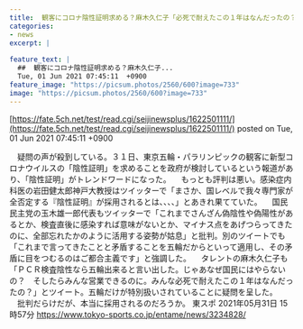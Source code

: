 ```yaml
---
title:  観客にコロナ陰性証明求める？麻木久仁子「必死で耐えたこの１年はなんだったの？」  
categories:
- news
excerpt: |
  
feature_text: |
  ##  観客にコロナ陰性証明求める？麻木久仁子...
  Tue, 01 Jun 2021 07:45:11  +0900
feature_image: "https://picsum.photos/2560/600?image=733"
image: "https://picsum.photos/2560/600?image=733"
---
```


[https://fate.5ch.net/test/read.cgi/seijinewsplus/1622501111/](https://fate.5ch.net/test/read.cgi/seijinewsplus/1622501111/)
posted on Tue, 01 Jun 2021 07:45:11  +0900

<!--more-->

　疑問の声が殺到している。３１日、東京五輪・パラリンピックの観客に新型コロナウイルスの「陰性証明」を求めることを政府が検討しているという報道があり、「陰性証明」がトレンドワードになった。 　もっとも評判は悪い。感染症内科医の岩田健太郎神戸大教授はツイッターで「まさか、国レベルで我々専門家が全否定する『陰性証明』が採用されるとは、、、、」とあきれ果てていた。 　国民民主党の玉木雄一郎代表もツイッターで「これまでさんざん偽陰性や偽陽性があるとか、検査直後に感染すれば意味がないとか、マイナス点をあげつらってきたのに、全部忘れたかのように活用する姿勢が姑息」と批判。別のツイートでも「これまで言ってきたことと矛盾することを五輪だからといって適用し、その矛盾に目をつむるのはご都合主義です」と強調した。 　タレントの麻木久仁子も「ＰＣＲ検査陰性なら五輪出来ると言い出した。じゃあなぜ国民にはやらないの？　そしたらみんな営業できるのに。みんな必死で耐えたこの１年はなんだったの？」とツイート。五輪だけが特別扱いされていることに疑問を呈した。 　批判だらけだが、本当に採用されるのだろうか。 東スポ 2021年05月31日 15時57分 https://www.tokyo-sports.co.jp/entame/news/3234828/

